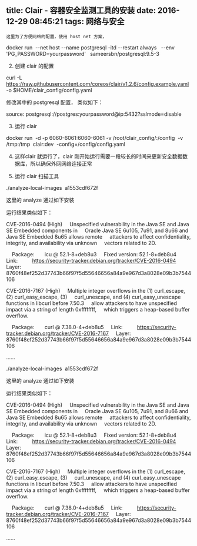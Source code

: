 title: Clair - 容器安全监测工具的安装
date: 2016-12-29 08:45:21
tags: 网络与安全
---


	这里为了方便网络的配置，使用 host net 方案，

docker run  --net host --name postgresql -itd --restart always   --env 'PG_PASSWORD=yourpassword'   sameersbn/postgresql:9.5-3

2. 创建 clair 的配置

curl -L https://raw.githubusercontent.com/coreos/clair/v1.2.6/config.example.yaml -o $HOME/clair_config/config.yaml

修改其中的 postgresql 配置， 类似如下：

source: postgresql://postgres:yourpassword@ip:5432?sslmode=disable

3. 运行 clair

docker run  -d -p 6060-6061:6060-6061 -v /root/clair_config/:/config  -v /tmp:/tmp  clair:dev  -config=/config/config.yaml

4. 这样clair 就运行了，clair 刚开始运行需要一段较长的时间来更新安全数据数据库，所以确保外网网络连接正常

5. 运行 clair 扫描工具
	
		
./analyze-local-images  a1553cdf672f

这里的 analyze 通过如下安装 

运行结果类似如下：


CVE-2016-0494 (High)
    Unspecified vulnerability in the Java SE and Java SE Embedded components in
    Oracle Java SE 6u105, 7u91, and 8u66 and Java SE Embedded 8u65 allows remote
    attackers to affect confidentiality, integrity, and availability via unknown
    vectors related to 2D.


    Package:       icu @ 52.1-8+deb8u3
    Fixed version: 52.1-8+deb8u4
    Link:          https://security-tracker.debian.org/tracker/CVE-2016-0494
    Layer:         8760f48ef252d37743b66f97f5d55646656a84a9e967d3a8028e09b3b7544106


CVE-2016-7167 (High)
    Multiple integer overflows in the (1) curl_escape, (2) curl_easy_escape, (3)
    curl_unescape, and (4) curl_easy_unescape functions in libcurl before 7.50.3
    allow attackers to have unspecified impact via a string of length 0xffffffff,
    which triggers a heap-based buffer overflow.


    Package:       curl @ 7.38.0-4+deb8u5
    Link:          https://security-tracker.debian.org/tracker/CVE-2016-7167
    Layer:         8760f48ef252d37743b66f97f5d55646656a84a9e967d3a8028e09b3b7544106
		
			
		
......


	

		
./analyze-local-images  a1553cdf672f

这里的 analyze 通过如下安装 

运行结果类似如下：


CVE-2016-0494 (High)
    Unspecified vulnerability in the Java SE and Java SE Embedded components in
    Oracle Java SE 6u105, 7u91, and 8u66 and Java SE Embedded 8u65 allows remote
    attackers to affect confidentiality, integrity, and availability via unknown
    vectors related to 2D.


    Package:       icu @ 52.1-8+deb8u3
    Fixed version: 52.1-8+deb8u4
    Link:          https://security-tracker.debian.org/tracker/CVE-2016-0494
    Layer:         8760f48ef252d37743b66f97f5d55646656a84a9e967d3a8028e09b3b7544106


CVE-2016-7167 (High)
    Multiple integer overflows in the (1) curl_escape, (2) curl_easy_escape, (3)
    curl_unescape, and (4) curl_easy_unescape functions in libcurl before 7.50.3
    allow attackers to have unspecified impact via a string of length 0xffffffff,
    which triggers a heap-based buffer overflow.


    Package:       curl @ 7.38.0-4+deb8u5
    Link:          https://security-tracker.debian.org/tracker/CVE-2016-7167
    Layer:         8760f48ef252d37743b66f97f5d55646656a84a9e967d3a8028e09b3b7544106
		
			
		
......


	
			
		